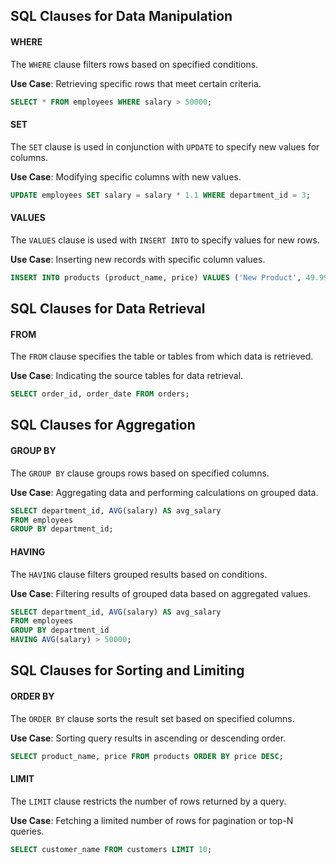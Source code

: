 ## SQL Clauses for Data Manipulation

#### WHERE

The `WHERE` clause filters rows based on specified conditions.

**Use Case**: Retrieving specific rows that meet certain criteria.

```sql
SELECT * FROM employees WHERE salary > 50000;
```

#### SET

The `SET` clause is used in conjunction with `UPDATE` to specify new values for columns.

**Use Case**: Modifying specific columns with new values.

```sql
UPDATE employees SET salary = salary * 1.1 WHERE department_id = 3;
```

#### VALUES

The `VALUES` clause is used with `INSERT INTO` to specify values for new rows.

**Use Case**: Inserting new records with specific column values.

```sql
INSERT INTO products (product_name, price) VALUES ('New Product', 49.99);
```
## SQL Clauses for Data Retrieval
#### FROM

The `FROM` clause specifies the table or tables from which data is retrieved.

**Use Case**: Indicating the source tables for data retrieval.

```sql
SELECT order_id, order_date FROM orders;
```
## SQL Clauses for Aggregation

#### GROUP BY

The `GROUP BY` clause groups rows based on specified columns.

**Use Case**: Aggregating data and performing calculations on grouped data.

```sql
SELECT department_id, AVG(salary) AS avg_salary
FROM employees
GROUP BY department_id;
```

#### HAVING

The `HAVING` clause filters grouped results based on conditions.

**Use Case**: Filtering results of grouped data based on aggregated values.

```sql
SELECT department_id, AVG(salary) AS avg_salary
FROM employees
GROUP BY department_id
HAVING AVG(salary) > 50000;
```
## SQL Clauses for Sorting and Limiting

#### ORDER BY

The `ORDER BY` clause sorts the result set based on specified columns.

**Use Case**: Sorting query results in ascending or descending order.

```sql
SELECT product_name, price FROM products ORDER BY price DESC;
```
#### LIMIT

The `LIMIT` clause restricts the number of rows returned by a query.

**Use Case**: Fetching a limited number of rows for pagination or top-N queries.

```sql
SELECT customer_name FROM customers LIMIT 10;
```